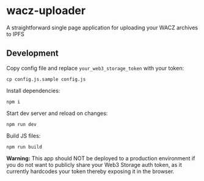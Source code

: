 # wacz-uploader

A straightforward single page application for uploading your WACZ archives to IPFS

## Development

Copy config file and replace `your_web3_storage_token` with your token:
```
cp config.js.sample config.js
```

Install dependencies:

```
npm i
```

Start dev server and reload on changes:

```
npm run dev
```

Build JS files:
```
npm run build
```

**Warning:**
This app should NOT be deployed to a production environment if you do not want to publicly share your Web3 Storage auth token, as it currently hardcodes your token thereby exposing it in the browser.
